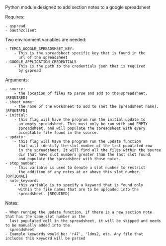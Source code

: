 Python module designed to add section notes to a google spreadsheet

Requires:

    - gspread
    - oauth2client

Two environment variables are needed:

    - TEMCA_GOOGLE_SPREADSHEET_KEY:
        - This is the spreadsheet specific key that is found in the
          url of the spreadsheet
    - GOOGLE_APPLICATION_CREDENTIALS
        - This is the path to the credentials json that is required
          by gspread

Arguments:
    
    - source:
        - the location of files to parse and add to the spreadsheet. [REQUIRED]
    - sheet_name:
        - the name of the worksheet to add to (not the spreadsheet name). [REQUIRED]
    - initial:
        - this flag will have the program run the initial update to
          an empty spreadsheet. This must only be run with and EMPTY
          spreadsheet, and will populate the spreadsheet with every
          acceptable file found in the source.
    - update:
        - this flag will have the program run the update function
          that will identify the slot number of the last populated row
          in the spreadsheet. It will find all the files within the source
          dir that have slot numbers greater than the last slot found,
          and populate the spreadsheet with those notes.
    - stop_number:
        - this variable is used to denote a slot number to restrict
          the addition of any notes at or above this slot number. [OPTIONAL]
    - note_keyword:
        - this variable is to specify a keyword that is found only
          within the file names that are to be uploaded into the
          spreadsheet. [REQUIRED]

Notes:

    - When running the update function, if there is a new section note that has the same slot number as the 
      last populated cell in the spreadsheet, it will be skipped and needs to be manually added into the
      spreadsheet
    - Example keywords would be: 'r47', 'ldms2, etc. Any file that includes this keyword will be parsed
